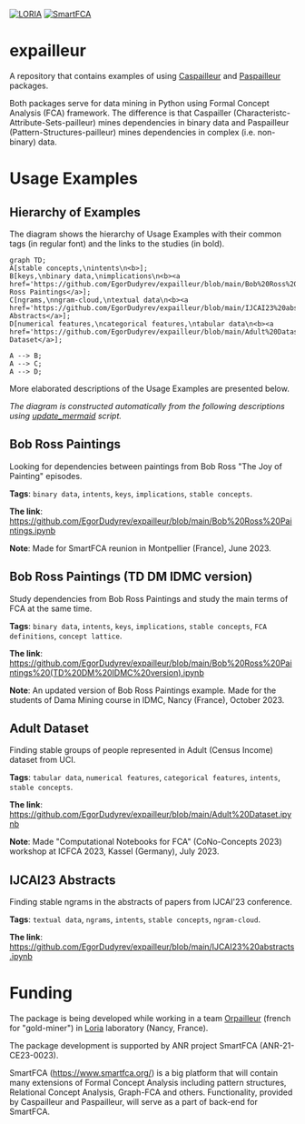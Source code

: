 [![LORIA](https://img.shields.io/badge/Made_in-LORIA-61acdf)](https://www.loria.fr/)
[![SmartFCA](https://img.shields.io/badge/Funded_by-SmartFCA-537cbb)](https://www.smartfca.org)

# expailleur

A repository that contains examples of using [Caspailleur](https://github.com/EgorDudyrev/caspailleur) and [Paspailleur](https://github.com/EgorDudyrev/paspailleur) packages.

Both packages serve for data mining in Python using Formal Concept Analysis (FCA) framework. The difference is that Caspailler (Characteristc-Attribute-Sets-pailleur) mines dependencies in binary data and Paspailleur (Pattern-Structures-pailleur) mines dependencies in complex (i.e. non-binary) data.

# Usage Examples

## Hierarchy of Examples
The diagram shows the hierarchy of Usage Examples with their common tags (in regular font) and the links to the studies (in bold).

```mermaid
graph TD;
A[stable concepts,\nintents\n<b>];
B[keys,\nbinary data,\nimplications\n<b><a href='https://github.com/EgorDudyrev/expailleur/blob/main/Bob%20Ross%20Paintings.ipynb'>Bob Ross Paintings</a>];
C[ngrams,\nngram-cloud,\ntextual data\n<b><a href='https://github.com/EgorDudyrev/expailleur/blob/main/IJCAI23%20abstracts.ipynb'>IJCAI23 Abstracts</a>];
D[numerical features,\ncategorical features,\ntabular data\n<b><a href='https://github.com/EgorDudyrev/expailleur/blob/main/Adult%20Dataset.ipynb'>Adult Dataset</a>];

A --> B;
A --> C;
A --> D;
```

More elaborated descriptions of the Usage Examples are presented below.

_The diagram is constructed automatically from the following descriptions using [update_mermaid](https://github.com/EgorDudyrev/expailleur/blob/main/update_mermaid.py) script._

## Bob Ross Paintings

Looking for dependencies between paintings from Bob Ross "The Joy of Painting" episodes.

**Tags**: `binary data`, `intents`, `keys`, `implications`, `stable concepts`.

**The link**: https://github.com/EgorDudyrev/expailleur/blob/main/Bob%20Ross%20Paintings.ipynb

**Note**: Made for SmartFCA reunion in Montpellier (France), June 2023.

## Bob Ross Paintings (TD DM IDMC version)

Study dependencies from Bob Ross Paintings and study the main terms of FCA at the same time.

**Tags**: `binary data`, `intents`, `keys`, `implications`, `stable concepts`, `FCA definitions`, `concept lattice`.

**The link**: https://github.com/EgorDudyrev/expailleur/blob/main/Bob%20Ross%20Paintings%20(TD%20DM%20IDMC%20version).ipynb

**Note**: An updated version of Bob Ross Paintings example. Made for the students of Dama Mining course in IDMC, Nancy (France), October 2023.

## Adult Dataset

Finding stable groups of people represented in Adult (Census Income) dataset from UCI.

**Tags**: `tabular data`, `numerical features`, `categorical features`, `intents`, `stable concepts`.

**The link**: https://github.com/EgorDudyrev/expailleur/blob/main/Adult%20Dataset.ipynb

**Note**: Made "Computational Notebooks for FCA" (CoNo-Concepts 2023) workshop at ICFCA 2023, Kassel (Germany), July 2023.


## IJCAI23 Abstracts

Finding stable ngrams in the abstracts of papers from IJCAI'23 conference.

**Tags**: `textual data`, `ngrams`, `intents`, `stable concepts`, `ngram-cloud`.

**The link**: https://github.com/EgorDudyrev/expailleur/blob/main/IJCAI23%20abstracts.ipynb



# Funding
The package is being developed while working in a team [Orpailleur](https://orpailleur.loria.fr) (french for "gold-miner") in [Loria](https://www.loria.fr) laboratory (Nancy, France). 

The package development is supported by ANR project SmartFCA (ANR-21-CE23-0023).

SmartFCA (https://www.smartfca.org/) is a big platform that will contain many extensions of Formal Concept Analysis including pattern structures, Relational Concept Analysis, Graph-FCA and others. Functionality, provided by Caspailleur and Paspailleur, will serve as a part of back-end for SmartFCA.
